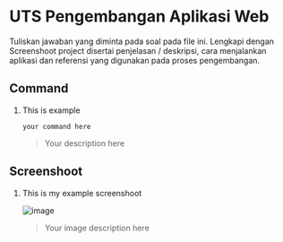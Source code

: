 # UTS Pengembangan Aplikasi Web
Tuliskan jawaban yang diminta pada soal pada file ini. Lengkapi dengan Screenshoot project disertai penjelasan / deskripsi, cara menjalankan aplikasi dan referensi yang digunakan pada proses pengembangan.

## Command
1. This is example
   
    `your command here`
    > Your description here

## Screenshoot
1. This is my example screenshoot

   ![image](https://github.com/user-attachments/assets/6923acf4-c657-42c4-8625-69d5d82d96d4)
   > Your image description here
